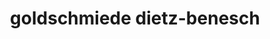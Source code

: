 ---
title: "goldschmiede dietz-benesch"
url: /heilbronn/goldschmiede-dietz-benesch/
shop: Schmuck
---